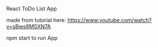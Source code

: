 React ToDo List App


made from tutorial here: https://www.youtube.com/watch?v=sBws8MSXN7A

npm start to run App

